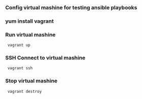 ### Config virtual mashine for testing ansible playbooks
### yum install vagrant
### Run virtual mashine
```
 vagrant up
```
###  SSH Connect to virtual mashine
```
 vagrant ssh
```
### Stop virtual mashine
```
 vagrant destroy
```